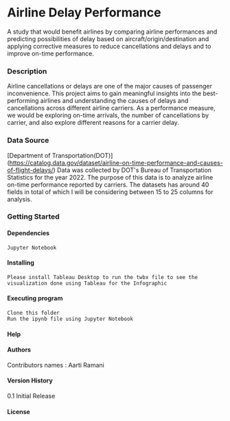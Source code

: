 # Airline Delay Performance
A study that would benefit airlines by comparing airline performances and predicting possibilities of delay based on aircraft/origin/destination and applying corrective measures
to reduce cancellations and delays and to improve on-time performance.

### Description
Airline cancellations or delays are one of the major causes of passenger inconvenience. This project aims to gain meaningful insights into the best-performing airlines 
and understanding the causes of delays and cancellations across different airline carriers. As a performance measure, we would be exploring on-time arrivals, 
the number of cancellations by carrier, and also explore different reasons for a carrier delay.  

### Data Source 
[Department of Transportation(DOT)] (https://catalog.data.gov/dataset/airline-on-time-performance-and-causes-of-flight-delays/)
Data was collected by DOT's Bureau of Transportation Statistics for the year 2022. The purpose of this data is to analyze airline on-time performance reported by carriers. 
The datasets has around 40 fields in total of which I will be considering between 15 to 25 columns for analysis.

### Getting Started
  #### Dependencies
    Jupyter Notebook
  #### Installing
    Please install Tableau Desktop to run the twbx file to see the visualization done using Tableau for the Infographic
  #### Executing program
    Clone this folder
    Run the ipynb file using Jupyter Notebook
  #### Help
  #### Authors
  Contributors names : Aarti Ramani
  #### Version History
  0.1 Initial Release
  #### License

